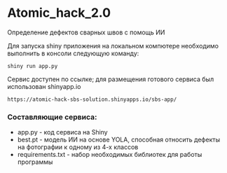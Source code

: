 # Atomic_hack_2.0
Определение дефектов сварных швов с помощь ИИ

Для запуска shiny приложения на локальном компютере  необходимо выполнить в консоли следующую команду:
```
shiny run app.py
```

Сервис доступен по ссылке; для размещения готового сервиса был использован shinyapp.io

```commandline
https://atomic-hack-sbs-solution.shinyapps.io/sbs-app/
```

### Составляющие сервиса:
- app.py - код сервиса на Shiny
- best.pt - модель ИИ на основе YOLA, способная относить дефекты на фотографии к одному из 4-х классов
- requirements.txt - набор необходимых библиотек для работы программы

